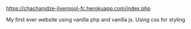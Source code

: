 https://chachanidze-liverpool-fc.herokuapp.com/index.php

My first ever website using vanilla php and vanilla js. Using css for styling
